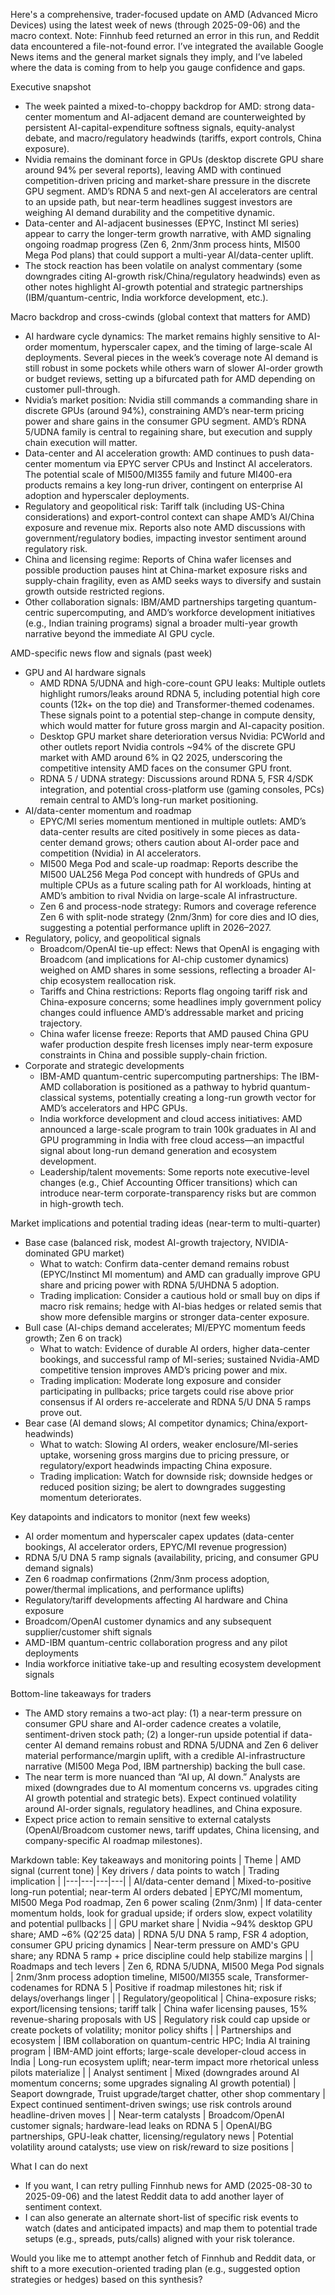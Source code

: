 Here's a comprehensive, trader-focused update on AMD (Advanced Micro Devices) using the latest week of news (through 2025-09-06) and the macro context. Note: Finnhub feed returned an error in this run, and Reddit data encountered a file-not-found error. I’ve integrated the available Google News items and the general market signals they imply, and I’ve labeled where the data is coming from to help you gauge confidence and gaps.

Executive snapshot
- The week painted a mixed-to-choppy backdrop for AMD: strong data-center momentum and AI-adjacent demand are counterweighted by persistent AI-capital-expenditure softness signals, equity-analyst debate, and macro/regulatory headwinds (tariffs, export controls, China exposure).
- Nvidia remains the dominant force in GPUs (desktop discrete GPU share around 94% per several reports), leaving AMD with continued competition-driven pricing and market-share pressure in the discrete GPU segment. AMD’s RDNA 5 and next-gen AI accelerators are central to an upside path, but near-term headlines suggest investors are weighing AI demand durability and the competitive dynamic.
- Data-center and AI-adjacent businesses (EPYC, Instinct MI series) appear to carry the longer-term growth narrative, with AMD signaling ongoing roadmap progress (Zen 6, 2nm/3nm process hints, MI500 Mega Pod plans) that could support a multi-year AI/data-center uplift.
- The stock reaction has been volatile on analyst commentary (some downgrades citing AI-growth risk/China/regulatory headwinds) even as other notes highlight AI-growth potential and strategic partnerships (IBM/quantum-centric, India workforce development, etc.).

Macro backdrop and cross-cwinds (global context that matters for AMD)
- AI hardware cycle dynamics: The market remains highly sensitive to AI-order momentum, hyperscaler capex, and the timing of large-scale AI deployments. Several pieces in the week’s coverage note AI demand is still robust in some pockets while others warn of slower AI-order growth or budget reviews, setting up a bifurcated path for AMD depending on customer pull-through.
- Nvidia’s market position: Nvidia still commands a commanding share in discrete GPUs (around 94%), constraining AMD’s near-term pricing power and share gains in the consumer GPU segment. AMD’s RDNA 5/UDNA family is central to regaining share, but execution and supply chain execution will matter.
- Data-center and AI acceleration growth: AMD continues to push data-center momentum via EPYC server CPUs and Instinct AI accelerators. The potential scale of MI500/MI355 family and future MI400-era products remains a key long-run driver, contingent on enterprise AI adoption and hyperscaler deployments.
- Regulatory and geopolitical risk: Tariff talk (including US-China considerations) and export-control context can shape AMD’s AI/China exposure and revenue mix. Reports also note AMD discussions with government/regulatory bodies, impacting investor sentiment around regulatory risk.
- China and licensing regime: Reports of China wafer licenses and possible production pauses hint at China-market exposure risks and supply-chain fragility, even as AMD seeks ways to diversify and sustain growth outside restricted regions.
- Other collaboration signals: IBM/AMD partnerships targeting quantum-centric supercomputing, and AMD’s workforce development initiatives (e.g., Indian training programs) signal a broader multi-year growth narrative beyond the immediate AI GPU cycle.

AMD-specific news flow and signals (past week)
- GPU and AI hardware signals
  - AMD RDNA 5/UDNA and high-core-count GPU leaks: Multiple outlets highlight rumors/leaks around RDNA 5, including potential high core counts (12k+ on the top die) and Transformer-themed codenames. These signals point to a potential step-change in compute density, which would matter for future gross margin and AI-capacity position.
  - Desktop GPU market share deterioration versus Nvidia: PCWorld and other outlets report Nvidia controls ~94% of the discrete GPU market with AMD around 6% in Q2 2025, underscoring the competitive intensity AMD faces on the consumer GPU front.
  - RDNA 5 / UDNA strategy: Discussions around RDNA 5, FSR 4/SDK integration, and potential cross-platform use (gaming consoles, PCs) remain central to AMD’s long-run market positioning.
- AI/data-center momentum and roadmap
  - EPYC/MI series momentum mentioned in multiple outlets: AMD’s data-center results are cited positively in some pieces as data-center demand grows; others caution about AI-order pace and competition (Nvidia) in AI accelerators.
  - MI500 Mega Pod and scale-up roadmap: Reports describe the MI500 UAL256 Mega Pod concept with hundreds of GPUs and multiple CPUs as a future scaling path for AI workloads, hinting at AMD’s ambition to rival Nvidia on large-scale AI infrastructure.
  - Zen 6 and process-node strategy: Rumors and coverage reference Zen 6 with split-node strategy (2nm/3nm) for core dies and IO dies, suggesting a potential performance uplift in 2026–2027.
- Regulatory, policy, and geopolitical signals
  - Broadcom/OpenAI tie-up effect: News that OpenAI is engaging with Broadcom (and implications for AI-chip customer dynamics) weighed on AMD shares in some sessions, reflecting a broader AI-chip ecosystem reallocation risk.
  - Tariffs and China restrictions: Reports flag ongoing tariff risk and China-exposure concerns; some headlines imply government policy changes could influence AMD’s addressable market and pricing trajectory.
  - China wafer license freeze: Reports that AMD paused China GPU wafer production despite fresh licenses imply near-term exposure constraints in China and possible supply-chain friction.
- Corporate and strategic developments
  - IBM-AMD quantum-centric supercomputing partnerships: The IBM-AMD collaboration is positioned as a pathway to hybrid quantum-classical systems, potentially creating a long-run growth vector for AMD’s accelerators and HPC GPUs.
  - India workforce development and cloud access initiatives: AMD announced a large-scale program to train 100k graduates in AI and GPU programming in India with free cloud access—an impactful signal about long-run demand generation and ecosystem development.
  - Leadership/talent movements: Some reports note executive-level changes (e.g., Chief Accounting Officer transitions) which can introduce near-term corporate-transparency risks but are common in high-growth tech.

Market implications and potential trading ideas (near-term to multi-quarter)
- Base case (balanced risk, modest AI-growth trajectory, NVIDIA-dominated GPU market)
  - What to watch: Confirm data-center demand remains robust (EPYC/Instinct MI momentum) and AMD can gradually improve GPU share and pricing power with RDNA 5/UHDNA 5 adoption.
  - Trading implication: Consider a cautious hold or small buy on dips if macro risk remains; hedge with AI-bias hedges or related semis that show more defensible margins or stronger data-center exposure.
- Bull case (AI-chips demand accelerates; MI/EPYC momentum feeds growth; Zen 6 on track)
  - What to watch: Evidence of durable AI orders, higher data-center bookings, and successful ramp of MI-series; sustained Nvidia-AMD competitive tension improves AMD’s pricing power and mix.
  - Trading implication: Moderate long exposure and consider participating in pullbacks; price targets could rise above prior consensus if AI orders re-accelerate and RDNA 5/U DNA 5 ramps prove out.
- Bear case (AI demand slows; AI competitor dynamics; China/export-headwinds)
  - What to watch: Slowing AI orders, weaker enclosure/MI-series uptake, worsening gross margins due to pricing pressure, or regulatory/export headwinds impacting China exposure.
  - Trading implication: Watch for downside risk; downside hedges or reduced position sizing; be alert to downgrades suggesting momentum deteriorates.

Key datapoints and indicators to monitor (next few weeks)
- AI order momentum and hyperscaler capex updates (data-center bookings, AI accelerator orders, EPYC/MI revenue progression)
- RDNA 5/U DNA 5 ramp signals (availability, pricing, and consumer GPU demand signals)
- Zen 6 roadmap confirmations (2nm/3nm process adoption, power/thermal implications, and performance uplifts)
- Regulatory/tariff developments affecting AI hardware and China exposure
- Broadcom/OpenAI customer dynamics and any subsequent supplier/customer shift signals
- AMD-IBM quantum-centric collaboration progress and any pilot deployments
- India workforce initiative take-up and resulting ecosystem development signals

Bottom-line takeaways for traders
- The AMD story remains a two-act play: (1) a near-term pressure on consumer GPU share and AI-order cadence creates a volatile, sentiment-driven stock path; (2) a longer-run upside potential if data-center AI demand remains robust and RDNA 5/UDNA and Zen 6 deliver material performance/margin uplift, with a credible AI-infrastructure narrative (MI500 Mega Pod, IBM partnership) backing the bull case.
- The near term is more nuanced than “AI up, AI down.” Analysts are mixed (downgrades due to AI momentum concerns vs. upgrades citing AI growth potential and strategic bets). Expect continued volatility around AI-order signals, regulatory headlines, and China exposure.
- Expect price action to remain sensitive to external catalysts (OpenAI/Broadcom customer news, tariff updates, China licensing, and company-specific AI roadmap milestones).

Markdown table: Key takeaways and monitoring points
| Theme | AMD signal (current tone) | Key drivers / data points to watch | Trading implication |
|---|---|---|---|
| AI/data-center demand | Mixed-to-positive long-run potential; near-term AI orders debated | EPYC/MI momentum, MI500 Mega Pod roadmap, Zen 6 power scaling (2nm/3nm) | If data-center momentum holds, look for gradual upside; if orders slow, expect volatility and potential pullbacks |
| GPU market share | Nvidia ~94% desktop GPU share; AMD ~6% (Q2’25 data) | RDNA 5/U DNA 5 ramp, FSR 4 adoption, consumer GPU pricing dynamics | Near-term pressure on AMD's GPU share; any RDNA 5 ramp + price discipline could help stabilize margins |
| Roadmaps and tech levers | Zen 6, RDNA 5/UDNA, MI500 Mega Pod signals | 2nm/3nm process adoption timeline, MI500/MI355 scale, Transformer-codenames for RDNA 5 | Positive if roadmap milestones hit; risk if delays/overhangs linger |
| Regulatory/geopolitical | China-exposure risks; export/licensing tensions; tariff talk | China wafer licensing pauses, 15% revenue-sharing proposals with US | Regulatory risk could cap upside or create pockets of volatility; monitor policy shifts |
| Partnerships and ecosystem | IBM collaboration on quantum-centric HPC; India AI training program | IBM-AMD joint efforts; large-scale developer-cloud access in India | Long-run ecosystem uplift; near-term impact more rhetorical unless pilots materialize |
| Analyst sentiment | Mixed (downgrades around AI momentum concerns; some upgrades signaling AI growth potential) | Seaport downgrade, Truist upgrade/target chatter, other shop commentary | Expect continued sentiment-driven swings; use risk controls around headline-driven moves |
| Near-term catalysts | Broadcom/OpenAI customer signals; hardware-lead leaks on RDNA 5 | OpenAI/BG partnerships, GPU-leak chatter, licensing/regulatory news | Potential volatility around catalysts; use view on risk/reward to size positions |

What I can do next
- If you want, I can retry pulling Finnhub news for AMD (2025-08-30 to 2025-09-06) and the latest Reddit data to add another layer of sentiment context.
- I can also generate an alternate short-list of specific risk events to watch (dates and anticipated impacts) and map them to potential trade setups (e.g., spreads, puts/calls) aligned with your risk tolerance.

Would you like me to attempt another fetch of Finnhub and Reddit data, or shift to a more execution-oriented trading plan (e.g., suggested option strategies or hedges) based on this synthesis?
